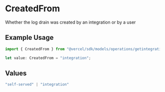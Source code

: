 # CreatedFrom

Whether the log drain was created by an integration or by a user

## Example Usage

```typescript
import { CreatedFrom } from "@vercel/sdk/models/operations/getintegrationlogdrains.js";

let value: CreatedFrom = "integration";
```

## Values

```typescript
"self-served" | "integration"
```